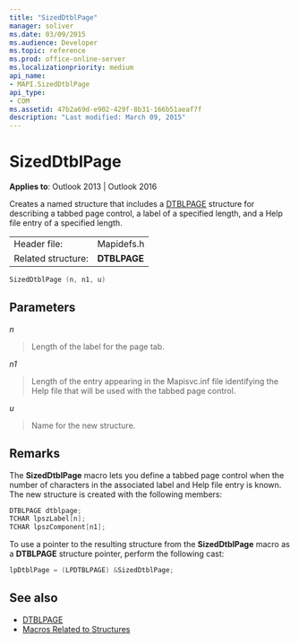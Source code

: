 ```yaml
---
title: "SizedDtblPage"
manager: soliver
ms.date: 03/09/2015
ms.audience: Developer
ms.topic: reference
ms.prod: office-online-server
ms.localizationpriority: medium
api_name:
- MAPI.SizedDtblPage
api_type:
- COM
ms.assetid: 47b2a69d-e902-429f-8b31-166b51aeaf7f
description: "Last modified: March 09, 2015"
---
```


# SizedDtblPage

**Applies to**: Outlook 2013 | Outlook 2016 
  
Creates a named structure that includes a [DTBLPAGE](dtblpage.md) structure for describing a tabbed page control, a label of a specified length, and a Help file entry of a specified length. 
  
|||
|:-----|:-----|
|Header file:  <br/> |Mapidefs.h  <br/> |
|Related structure:  <br/> |**DTBLPAGE** <br/> |
   
```cpp
SizedDtblPage (n, n1, u)
```

## Parameters

_n_
  
> Length of the label for the page tab.
    
_n1_
  
> Length of the entry appearing in the Mapisvc.inf file identifying the Help file that will be used with the tabbed page control.
    
_u_
  
> Name for the new structure.
    
## Remarks

The **SizedDtblPage** macro lets you define a tabbed page control when the number of characters in the associated label and Help file entry is known. The new structure is created with the following members: 
  
```cpp
DTBLPAGE dtblpage;
TCHAR lpszLabel[n];
TCHAR lpszComponent[n1];
```

To use a pointer to the resulting structure from the **SizedDtblPage** macro as a **DTBLPAGE** structure pointer, perform the following cast: 
  
```cpp
lpDtblPage = (LPDTBLPAGE) &SizedDtblPage;
```

## See also

- [DTBLPAGE](dtblpage.md)
- [Macros Related to Structures](macros-related-to-structures.md)


